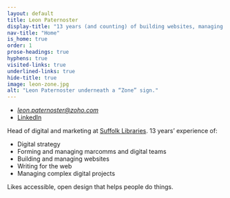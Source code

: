 ```yaml
---
layout: default
title: Leon Paternoster
display-title: "13 years (and counting) of building websites, managing digital and marketing teams and project managing complex digital projects."
nav-title: "Home"
is_home: true
order: 1
prose-headings: true
hyphens: true
visited-links: true
underlined-links: true
hide-title: true
image: leon-zone.jpg
alt: "Leon Paternoster underneath a “Zone” sign."
---
```


- *leon.paternoster@zoho.com*
- [LinkedIn](https://uk.linkedin.com/in/leonpaternoster/)

Head of digital and marketing at [Suffolk Libraries](https://www.suffolklibraries.co.uk). 13 years’ experience of:

- Digital strategy
- Forming and managing marcomms and digital teams
- Building and managing websites
- Writing for the web
- Managing complex digital projects

Likes accessible, open design that helps people do things.